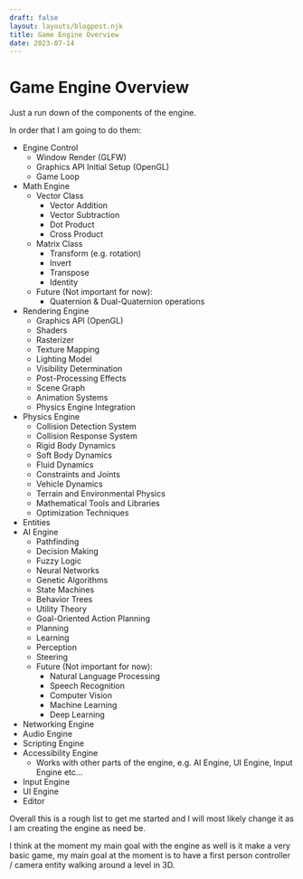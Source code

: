 ```yaml
---
draft: false
layout: layouts/blogpost.njk
title: Game Engine Overview
date: 2023-07-14
---
```


# Game Engine Overview

Just a run down of the components of the engine.

In order that I am going to do them:

- Engine Control
  - Window Render (GLFW)
  - Graphics API Initial Setup (OpenGL)
  - Game Loop
- Math Engine
  - Vector Class
    - Vector Addition
    - Vector Subtraction
    - Dot Product
    - Cross Product
  - Matrix Class
    - Transform (e.g. rotation)
    - Invert
    - Transpose
    - Identity
  - Future (Not important for now):
    - Quaternion & Dual-Quaternion operations
- Rendering Engine
  - Graphics API (OpenGL)
  - Shaders
  - Rasterizer
  - Texture Mapping
  - Lighting Model
  - Visibility Determination
  - Post-Processing Effects
  - Scene Graph
  - Animation Systems
  - Physics Engine Integration
- Physics Engine
  - Collision Detection System
  - Collision Response System
  - Rigid Body Dynamics
  - Soft Body Dynamics
  - Fluid Dynamics
  - Constraints and Joints
  - Vehicle Dynamics
  - Terrain and Environmental Physics
  - Mathematical Tools and Libraries
  - Optimization Techniques
- Entities
- AI Engine
  - Pathfinding
  - Decision Making
  - Fuzzy Logic
  - Neural Networks
  - Genetic Algorithms
  - State Machines
  - Behavior Trees
  - Utility Theory
  - Goal-Oriented Action Planning
  - Planning
  - Learning
  - Perception
  - Steering
  - Future (Not important for now):
    - Natural Language Processing
    - Speech Recognition
    - Computer Vision
    - Machine Learning
    - Deep Learning
- Networking Engine
- Audio Engine
- Scripting Engine
- Accessibility Engine
  - Works with other parts of the engine, e.g. AI Engine, UI Engine, Input Engine etc...
- Input Engine
- UI Engine 
- Editor


Overall this is a rough list to get me started and I will most likely change it as I am creating the engine as need be. 

I think at the moment my main goal with the engine as well is it make a very basic game, my main goal at the moment is to have a first person controller / camera entity walking around a level in 3D.